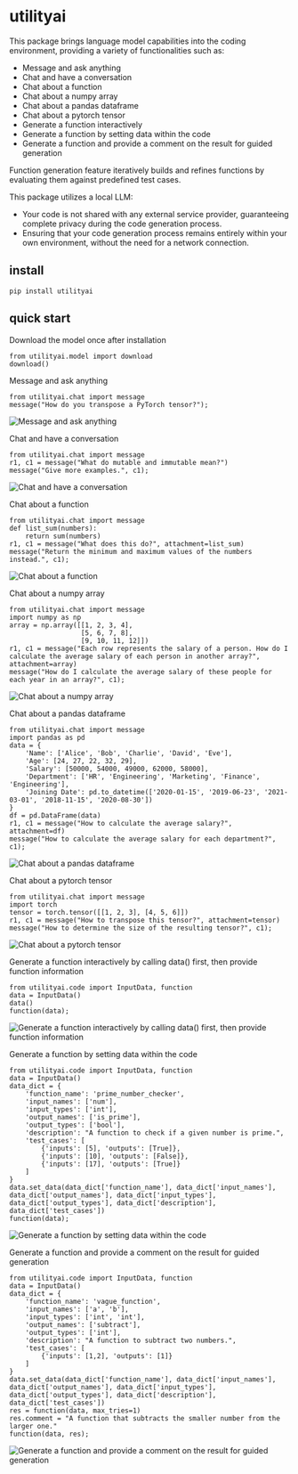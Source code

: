 # utilityai

This package brings language model capabilities into the coding environment, providing a variety of functionalities such as:

- Message and ask anything
- Chat and have a conversation
- Chat about a function
- Chat about a numpy array
- Chat about a pandas dataframe
- Chat about a pytorch tensor
- Generate a function interactively
- Generate a function by setting data within the code
- Generate a function and provide a comment on the result for guided generation

Function generation feature iteratively builds and refines functions by evaluating them against predefined test cases.

This package utilizes a local LLM:

- Your code is not shared with any external service provider, guaranteeing complete privacy during the code generation process.
- Ensuring that your code generation process remains entirely within your own environment, without the need for a network connection.

## install

```
pip install utilityai
```

## quick start

Download the model once after installation
```
from utilityai.model import download
download()
```

Message and ask anything
```
from utilityai.chat import message
message("How do you transpose a PyTorch tensor?");
```
![Message and ask anything](https://raw.githubusercontent.com/navid-matinmo/utilityai/main/assets/1.gif)

Chat and have a conversation
```
from utilityai.chat import message
r1, c1 = message("What do mutable and immutable mean?")
message("Give more examples.", c1);
```
![Chat and have a conversation](https://raw.githubusercontent.com/navid-matinmo/utilityai/main/assets/2.gif)

Chat about a function
```
from utilityai.chat import message
def list_sum(numbers):
    return sum(numbers)
r1, c1 = message("What does this do?", attachment=list_sum)
message("Return the minimum and maximum values of the numbers instead.", c1);
```
![Chat about a function](https://raw.githubusercontent.com/navid-matinmo/utilityai/main/assets/3.gif)


Chat about a numpy array
```
from utilityai.chat import message
import numpy as np
array = np.array([[1, 2, 3, 4], 
                  [5, 6, 7, 8], 
                  [9, 10, 11, 12]])
r1, c1 = message("Each row represents the salary of a person. How do I calculate the average salary of each person in another array?", attachment=array)
message("How do I calculate the average salary of these people for each year in an array?", c1);
```
![Chat about a numpy array](https://raw.githubusercontent.com/navid-matinmo/utilityai/main/assets/4.gif)

Chat about a pandas dataframe
```
from utilityai.chat import message
import pandas as pd
data = {
    'Name': ['Alice', 'Bob', 'Charlie', 'David', 'Eve'],
    'Age': [24, 27, 22, 32, 29],
    'Salary': [50000, 54000, 49000, 62000, 58000],
    'Department': ['HR', 'Engineering', 'Marketing', 'Finance', 'Engineering'],
    'Joining Date': pd.to_datetime(['2020-01-15', '2019-06-23', '2021-03-01', '2018-11-15', '2020-08-30'])
}
df = pd.DataFrame(data)
r1, c1 = message("How to calculate the average salary?", attachment=df)
message("How to calculate the average salary for each department?", c1);
```
![Chat about a pandas dataframe](https://raw.githubusercontent.com/navid-matinmo/utilityai/main/assets/5.gif)

Chat about a pytorch tensor
```
from utilityai.chat import message
import torch
tensor = torch.tensor([[1, 2, 3], [4, 5, 6]])
r1, c1 = message("How to transpose this tensor?", attachment=tensor)
message("How to determine the size of the resulting tensor?", c1);
```
![Chat about a pytorch tensor](https://raw.githubusercontent.com/navid-matinmo/utilityai/main/assets/6.gif)

Generate a function interactively by calling data() first, then provide function information
```
from utilityai.code import InputData, function
data = InputData()
data()
function(data);
```
![Generate a function interactively by calling data() first, then provide function information](https://raw.githubusercontent.com/navid-matinmo/utilityai/main/assets/7.gif)

Generate a function by setting data within the code
```
from utilityai.code import InputData, function
data = InputData()
data_dict = {
    'function_name': 'prime_number_checker',
    'input_names': ['num'],
    'input_types': ['int'],
    'output_names': ['is_prime'],
    'output_types': ['bool'],
    'description': "A function to check if a given number is prime.",
    'test_cases': [
        {'inputs': [5], 'outputs': [True]},
        {'inputs': [10], 'outputs': [False]},
        {'inputs': [17], 'outputs': [True]}
    ]
}
data.set_data(data_dict['function_name'], data_dict['input_names'], data_dict['output_names'], data_dict['input_types'], data_dict['output_types'], data_dict['description'], data_dict['test_cases'])
function(data);
```
![Generate a function by setting data within the code](https://raw.githubusercontent.com/navid-matinmo/utilityai/main/assets/8.gif)

Generate a function and provide a comment on the result for guided generation
```
from utilityai.code import InputData, function
data = InputData()
data_dict = {
    'function_name': 'vague_function',
    'input_names': ['a', 'b'],
    'input_types': ['int', 'int'],
    'output_names': ['subtract'],
    'output_types': ['int'],
    'description': "A function to subtract two numbers.",
    'test_cases': [
        {'inputs': [1,2], 'outputs': [1]}
    ]
}
data.set_data(data_dict['function_name'], data_dict['input_names'], data_dict['output_names'], data_dict['input_types'], data_dict['output_types'], data_dict['description'], data_dict['test_cases'])
res = function(data, max_tries=1)
res.comment = "A function that subtracts the smaller number from the larger one."
function(data, res);
```
![Generate a function and provide a comment on the result for guided generation](https://raw.githubusercontent.com/navid-matinmo/utilityai/main/assets/9.gif)